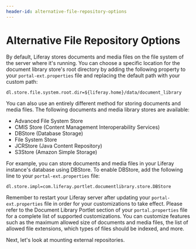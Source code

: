 ```yaml
---
header-id: alternative-file-repository-options
---
```


# Alternative File Repository Options

By default, Liferay stores documents and media files on the file system of the
server where it's running. You can choose a specific location for the document
library store's root directory by adding the following property to your
`portal-ext.properties` file and replacing the default path with your custom
path:

    dl.store.file.system.root.dir=${liferay.home}/data/document_library

You can also use an entirely different method for storing documents and media
files. The following documents and media library stores are available: 

- Advanced File System Store
- CMIS Store (Content Management Interoperability Services)
- DBStore (Database Storage)
- File System Store
- JCRStore (Java Content Repository)
- S3Store (Amazon Simple Storage)

For example, you can store documents and media files in your Liferay instance's
database using DBStore. To enable DBStore, add the following line to your
`portal-ext.properties` file:

    dl.store.impl=com.liferay.portlet.documentlibrary.store.DBStore

Remember to restart your Liferay server after updating your
`portal-ext.properties` file in order for your customizations to take effect.
Please refer to the Document Library Portlet section of your `portal.properties`
file for a complete list of supported customizations. You can customize
features such as the maximum allowed size of documents and media files, the list
of allowed file extensions, which types of files should be indexed, and more.

Next, let's look at mounting external repositories. 
